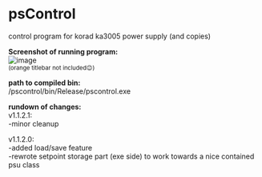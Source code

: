 # psControl
control program for korad ka3005 power supply (and copies)

**Screenshot of running program:**<br>
![image](https://user-images.githubusercontent.com/10982994/77833105-09d22e80-713b-11ea-94c6-2dc5308ca593.png)<br>
<sup>(orange titlebar not included😉)</sup>

**path to compiled bin:**<br>
/pscontrol/bin/Release/pscontrol.exe

**rundown of changes:**<br>
v1.1.2.1:<br>
-minor cleanup

v1.1.2.0:<br>
-added load/save feature<br>
-rewrote setpoint storage part (exe side) to work towards a nice contained psu class
